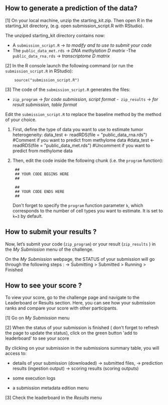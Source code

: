 ## How to generate a prediction of the data?

[1] On your local machine, unzip the starting_kit.zip. Then open R in the starting_kit directory, (e.g. open submission_script.R with RStudio).
 
The unziped starting_kit directory contains now:

- A `submission_script.R` -> *to modify and to use to submit your code*
- The `public_data_met.rds` -> *DNA methylation D matrix*
-The `public_data_rna.rds` -> *transcriptome D matrix*
 
[2] In the R console launch the following command (or run the `submission_script.R` in RStudio):
		 
		source("submission_script.R")

[3] The code of the  `submission_script.R`  generates the files:
- `zip_program`  -> *for code submission, script format*
-` zip_results`  -> *for result submission, table format*

Edit the `submission_script.R` to replace the baseline method by the method of your choice. 

1) First, define the type of data you want to use to estimate tumor heterogeneity:
		 data_test <- readRDS(file = "public_data_rna.rds") #Comment if you want to predict from methylome data
		#data_test <- readRDS(file = "public_data_met.rds") #Uncomment if you want to predict from methylome data

2) Then, edit the code inside the following chunk (i.e. the `program` function): 
    
		## 
		## YOUR CODE BEGINS HERE 
		##
		
		##
		## YOUR CODE ENDS HERE
		## 

	Don't forget to specify the `program` function parameter `k`, which corresponds to the number of cell types you want to estimate. It is set to `k=3` by default.

## How to submit your results ?

Now, let’s submit your code (`zip_program`) or your result (`zip_results` ) in the *My Submission* menu of the challenge.

On the  *My Submission* webpage,  the STATUS of your submission will go through the following steps :
 -> Submitting > Submitted > Running > Finished

## How to see your score ?

To view your score, go to the challenge page and navigate to the Leaderboard or Results section. Here, you can see how your submission ranks and compare your score with other participants.

[1] Go on *My Submission* menu 

[2] When the status of your submission is finished ( don't forget to refresh the page to update the status), click on the green button 'add to leaderboard' to see your score
  
By clicking on your submission in the submissions summary table, you will access to:

  - details of your submission (downloaded)
	-> submitted files, 
	-> prediction results (ingestion output) 
	-> scoring results (scoring outputs) 
			
  - some execution logs
  
  - a submission metadata edition menu
  
[3] Check the leaderboard in the *Results*  menu

